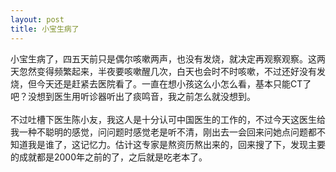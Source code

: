 ```yaml
---
layout: post
title: 小宝生病了
---
```

小宝生病了，四五天前只是偶尔咳嗽两声，也没有发烧，就决定再观察观察。这两天忽然变得频繁起来，半夜要咳嗽醒几次，白天也会时不时咳嗽，不过还好没有发烧，但今天还是赶紧去医院看了。一直在想小孩这么小怎么看，基本只能CT了吧？没想到医生用听诊器听出了痰鸣音，我之前怎么就没想到。<br />
<br />不过吐槽下医生陈小友，我这人是十分认可中国医生的工作的，不过今天这医生给我一种不聪明的感觉，问问题时感觉老是听不清，刚出去一会回来问她点问题都不知道我是谁了，这记忆力。估计这专家是熬资历熬出来的，回来搜了下，发现主要的成就都是2000年之前的了，之后就是吃老本了。

